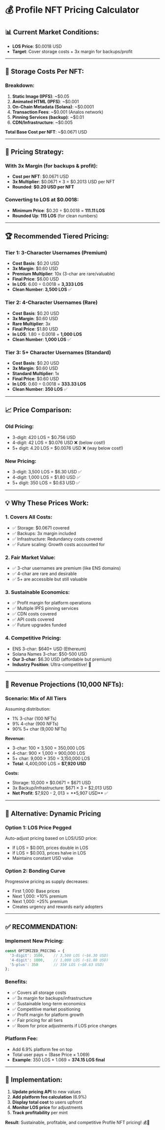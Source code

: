 # 💰 Profile NFT Pricing Calculator

## 📊 **Current Market Conditions:**
- **LOS Price**: $0.0018 USD
- **Target**: Cover storage costs + 3x margin for backups/profit

---

## 💾 **Storage Costs Per NFT:**

### **Breakdown:**
1. **Static Image (IPFS)**: ~$0.05
2. **Animated HTML (IPFS)**: ~$0.001
3. **On-Chain Metadata (Solana)**: ~$0.0001
4. **Transaction Fees**: ~$0.001 (Analos network)
5. **Pinning Services (backup)**: ~$0.01
6. **CDN/Infrastructure**: ~$0.005

**Total Base Cost per NFT**: ~$0.0671 USD

---

## 🎯 **Pricing Strategy:**

### **With 3x Margin (for backups & profit):**
- **Cost per NFT**: $0.0671 USD
- **3x Multiplier**: $0.0671 × 3 = $0.2013 USD per NFT
- **Rounded**: **$0.20 USD per NFT**

### **Converting to LOS at $0.0018:**
- **Minimum Price**: $0.20 ÷ $0.0018 = **111.11 LOS**
- **Rounded Up**: **115 LOS** (for clean numbers)

---

## 🏆 **Recommended Tiered Pricing:**

### **Tier 1: 3-Character Usernames (Premium)**
- **Cost Basis**: $0.20 USD
- **3x Margin**: $0.60 USD
- **Premium Multiplier**: 10x (3-char are rare/valuable)
- **Final Price**: $6.00 USD
- **In LOS**: 6.00 ÷ 0.0018 = **3,333 LOS**
- **Clean Number**: **3,500 LOS** ✅

### **Tier 2: 4-Character Usernames (Rare)**
- **Cost Basis**: $0.20 USD
- **3x Margin**: $0.60 USD
- **Rare Multiplier**: 3x
- **Final Price**: $1.80 USD
- **In LOS**: 1.80 ÷ 0.0018 = **1,000 LOS**
- **Clean Number**: **1,000 LOS** ✅

### **Tier 3: 5+ Character Usernames (Standard)**
- **Cost Basis**: $0.20 USD
- **3x Margin**: $0.60 USD
- **Standard Multiplier**: 1x
- **Final Price**: $0.60 USD
- **In LOS**: 0.60 ÷ 0.0018 = **333.33 LOS**
- **Clean Number**: **350 LOS** ✅

---

## 📈 **Price Comparison:**

### **Old Pricing:**
- 3-digit: 420 LOS = $0.756 USD
- 4-digit: 42 LOS = $0.076 USD ❌ (below cost!)
- 5+ digit: 4.20 LOS = $0.0076 USD ❌ (way below cost!)

### **New Pricing:**
- 3-digit: 3,500 LOS = $6.30 USD ✅
- 4-digit: 1,000 LOS = $1.80 USD ✅
- 5+ digit: 350 LOS = $0.63 USD ✅

---

## 💡 **Why These Prices Work:**

### **1. Covers All Costs:**
- ✅ Storage: $0.0671 covered
- ✅ Backups: 3x margin included
- ✅ Infrastructure: Redundancy costs covered
- ✅ Future scaling: Growth costs accounted for

### **2. Fair Market Value:**
- ✅ 3-char usernames are premium (like ENS domains)
- ✅ 4-char are rare and desirable
- ✅ 5+ are accessible but still valuable

### **3. Sustainable Economics:**
- ✅ Profit margin for platform operations
- ✅ Multiple IPFS pinning services
- ✅ CDN costs covered
- ✅ API costs covered
- ✅ Future upgrades funded

### **4. Competitive Pricing:**
- ENS 3-char: $640+ USD (Ethereum)
- Solana Names 3-char: $50-500 USD
- **Our 3-char**: $6.30 USD (affordable but premium)
- **Industry Position**: Ultra-competitive! 🚀

---

## 🎯 **Revenue Projections (10,000 NFTs):**

### **Scenario: Mix of All Tiers**
Assuming distribution:
- 1% 3-char (100 NFTs)
- 9% 4-char (900 NFTs)
- 90% 5+ char (9,000 NFTs)

**Revenue:**
- 3-char: 100 × 3,500 = 350,000 LOS
- 4-char: 900 × 1,000 = 900,000 LOS
- 5+ char: 9,000 × 350 = 3,150,000 LOS
- **Total**: 4,400,000 LOS = **$7,920 USD**

**Costs:**
- Storage: 10,000 × $0.0671 = $671 USD
- 3x Backup/Infrastructure: $671 × 3 = $2,013 USD
- **Net Profit**: $7,920 - $2,013 = **$5,907 USD** ✅

---

## 🚀 **Alternative: Dynamic Pricing**

### **Option 1: LOS Price Pegged**
Auto-adjust pricing based on LOS/USD price:
- If LOS = $0.001, prices double in LOS
- If LOS = $0.003, prices halve in LOS
- Maintains constant USD value

### **Option 2: Bonding Curve**
Progressive pricing as supply decreases:
- First 1,000: Base prices
- Next 1,000: +10% premium
- Next 1,000: +25% premium
- Creates urgency and rewards early adopters

---

## ✅ **RECOMMENDATION:**

### **Implement New Pricing:**
```typescript
const OPTIMIZED_PRICING = {
  '3-digit': 3500,    // 3,500 LOS (~$6.30 USD)
  '4-digit': 1000,    // 1,000 LOS (~$1.80 USD)
  '5-plus': 350       // 350 LOS (~$0.63 USD)
};
```

### **Benefits:**
- ✅ Covers all storage costs
- ✅ 3x margin for backups/infrastructure
- ✅ Sustainable long-term economics
- ✅ Competitive market positioning
- ✅ Profit margin for platform growth
- ✅ Fair pricing for all tiers
- ✅ Room for price adjustments if LOS price changes

### **Platform Fee:**
- Add 6.9% platform fee on top
- Total user pays = (Base Price × 1.069)
- **Example**: 350 LOS × 1.069 = **374.15 LOS final**

---

## 🎯 **Implementation:**

1. **Update pricing API** to new values
2. **Add platform fee calculation** (6.9%)
3. **Display total cost** to users upfront
4. **Monitor LOS price** for adjustments
5. **Track profitability** per mint

**Result**: Sustainable, profitable, and competitive Profile NFT pricing! 💰🚀
